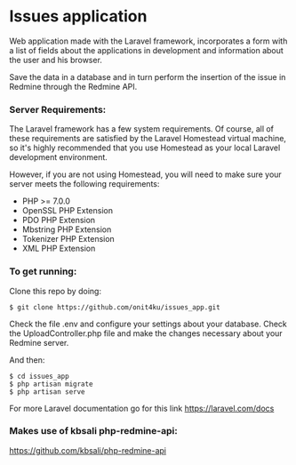 # Issues application
Web application made with the Laravel framework, incorporates a form with a list of fields about the applications in development and information about the user and his browser.

Save the data in a database and in turn perform the insertion of the issue in Redmine through the Redmine API.
### Server Requirements:
The Laravel framework has a few system requirements. Of course, all of these requirements are satisfied by the Laravel Homestead virtual machine, so it's highly recommended that you use Homestead as your local Laravel development environment.

However, if you are not using Homestead, you will need to make sure your server meets the following requirements:

* PHP >= 7.0.0
* OpenSSL PHP Extension
* PDO PHP Extension
* Mbstring PHP Extension
* Tokenizer PHP Extension
* XML PHP Extension

### To get running:
Clone this repo by doing:

    $ git clone https://github.com/onit4ku/issues_app.git
    
Check the file .env and configure your settings about your database.
Check the UploadController.php file and make the changes necessary about your Redmine server.

And then:     
    
    $ cd issues_app
    $ php artisan migrate
    $ php artisan serve


For more Laravel documentation go for this link
https://laravel.com/docs

### Makes use of kbsali php-redmine-api:
https://github.com/kbsali/php-redmine-api